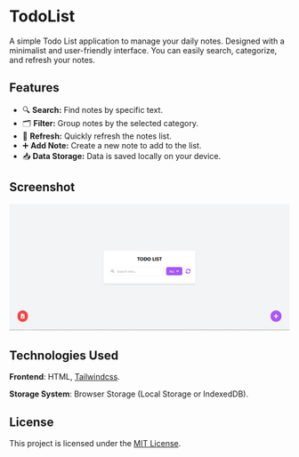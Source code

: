 # TodoList

A simple Todo List application to manage your daily notes. Designed with a minimalist and user-friendly interface. You can easily search, categorize, and refresh your notes.

## Features

- 🔍 **Search:** Find notes by specific text.
- 🗂️ **Filter:** Group notes by the selected category.
- 🔄 **Refresh:** Quickly refresh the notes list.
- ➕ **Add Note:** Create a new note to add to the list.
- 📥 **Data Storage:** Data is saved locally on your device.

## Screenshot

![TodoList Screenshot](preview.png)

## Technologies Used
**Frontend**: HTML, [Tailwindcss](https://tailwindcss.com/).

**Storage System**: Browser Storage (Local Storage or IndexedDB).

## License
This project is licensed under the [MIT License](https://opensource.org/license/mit).

